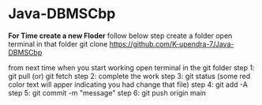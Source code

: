 # Java-DBMSCbp

**For Time create a new Floder**
follow below step 
create a folder
open terminal in that folder 
git clone https://github.com/K-upendra-7/Java-DBMSCbp

from next time when you start working 
open terminal in the git folder 
step 1: git pull (or) git fetch
step 2: complete the work
step 3: git status (some red color text will apper indicating you had change that file)
step 4: git add -A
step 5: git commit -m "message"
step 6: git push origin main
